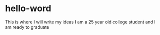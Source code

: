 # hello-word
This is where I will write my ideas
I am a 25 year old college student and I am ready to graduate
